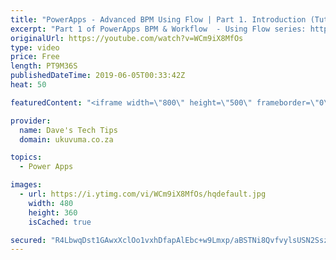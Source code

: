 ```yaml
---
title: "PowerApps - Advanced BPM Using Flow | Part 1. Introduction (Tutorial)"
excerpt: "Part 1 of PowerApps BPM & Workflow  - Using Flow series: https://www.youtube.com/playlist?list=PLxhCbU5zMGwslg6Xc40eNaSI_vKV83ugL  In this video, we will go through the basics of BPM and give a high-level overview of what could be achieved with this method of using PowerApps and Flow.  If you have any"
originalUrl: https://youtube.com/watch?v=WCm9iX8MfOs
type: video
price: Free
length: PT9M36S
publishedDateTime: 2019-06-05T00:33:42Z
heat: 50

featuredContent: "<iframe width=\"800\" height=\"500\" frameborder=\"0\" src=\"https://www.youtube.com/embed/WCm9iX8MfOs\" allow=\"accelerometer; autoplay; encrypted-media; gyroscope; picture-in-picture\" allowfullscreen></iframe>"

provider:
  name: Dave's Tech Tips
  domain: ukuvuma.co.za

topics:
  - Power Apps

images:
  - url: https://i.ytimg.com/vi/WCm9iX8MfOs/hqdefault.jpg
    width: 480
    height: 360
    isCached: true

secured: "R4LbwqDst1GAwxXclOo1vxhDfapAlEbc+w9Lmxp/aBSTNi8QvfvylsUSN2SszStjPzYONqiM4JQljO5n7JwupxBnB5uA2v27Luo0XywYE1RMgIiqLVIAOQD6tkJPynTjHaX5f35R4aEKwfKaBY0BbrxwO3UFOes5g7fclAWWq7+hr/KvF12ER+cWbARb12LjLE6zZH4wHq9Ak+W1YP4+GZU+IDx05GarfDncGF/QeqNnQtM6aD31z2fH/M18ZROURf82BaSOFhKObit2DAtMa7muG/30O7kqmEYfiWQjxmSOJAI21ZdHy49XlsXxy0T3wdquRsMM5m/Ls4IOfaGwDOhoLMaVWrtKNr2JrcoL4tu7Au00XAMFnTlq0PhAptHWUIMoHlsUi6T0wdYMp9iW4FYpzJ9PEF+VeehA3tGtfyk=;6cmM9LG9njHpSbyVTRe8tg=="
---
```


